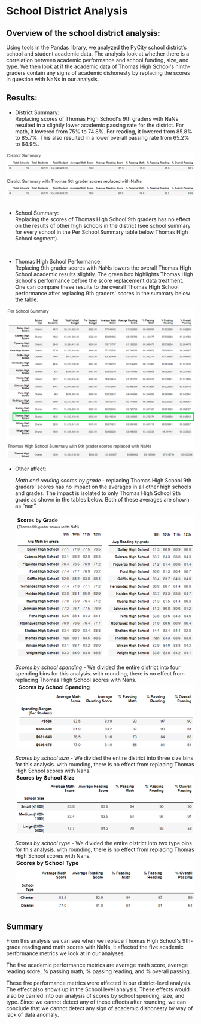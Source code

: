 # School District Analysis<br>

## Overview of the school district analysis:<br>
Using tools in the Pandas library, we analyzed the PyCity school district’s school and student academic data. The analysis look at whether there is a correlation between academic performance and school funding, size, and type. We then look at if the academic data of Thomas High School's ninth-graders contain any signs of academic dishonesty by replacing the scores in question with NaNs in our analysis. 

## Results:

* District Summary:<br>
Replacing scores of Thomas High School's 9th graders with NaNs resulted in a slightly lower academic passing rate for the district. For math, it lowered from 75% to 74.8%. For reading, it lowered from 85.8% to 85.7%. This also resulted in a lower overall passing rate from 65.2% to 64.9%.<br>

<img src="Resources/District_Summary_Compare.PNG"><br>
<br>

* School Summary:<br>
Replacing the scores of Thomas High School 9th graders has no effect on the results of other high schools in the district (see school summary for every school in the Per School Summary table below Thomas High School segment). <br>
<br/>

* Thomas High School Performance:<br>
Replacing 9th grader scores with NaNs lowers the overall Thomas High School academic results slightly. The green box highlights Thomas High School's performance before the score replacement data treatment. One can compare these results to the overall Thomas High School performance after replacing 9th graders' scores in the summary below the table.<br>

<img src =  "Resources/Schools_w_Thomas_adj.png">
<br/>

* Other affect:<br/>

    *Math and reading scores by grade* - replacing Thomas High School 9th graders' scores has no impact on the averages in all other high schools and grades. The impact is isolated to only Thomas High School 9th grade as shown in the tables below. Both of these averages are shown as “nan”.<br>
    <br>
        <img src = "Resources/Scores_by_Grade.PNG" width="600px">
    <br/>

    *Scores by school spending* - We divided the entire district into four spending bins for this analysis. with rounding, there is no effect from replacing Thomas High School scores with Nans. <br/>
        <img src = "Resources/Scores_by_Spending.PNG" width= "500px">
        <br/>

    *Scores by school size* - We divided the entire district into three size bins for this analysis.  with rounding, there is no effect from replacing Thomas High School scores with Nans.<br>
        <img src = "Resources/Scores_by_Size.PNG" width="500px">
    <br/>

    *Scores by school type* - We divided the entire district into two type bins for this analysis.  with rounding, there is no effect from replacing Thomas High School scores with Nans.<br>
        <img src = "Resources/Scores_by_Type.PNG" width="500px">
    <br/>

## Summary
From this analysis we can see when we replace Thomas High School's 9th-grade reading and math scores with NaNs, it affected the five academic performance metrics we look at in our analyses.

The five academic performance metrics are average math score, average reading score, % passing math, % passing reading, and % overall passing.

These five performance metrics were affected in our district-level analysis. The effect also shows up in the School level analysis. These effects would also be carried into our analysis of scores by school spending, size, and type.  Since we cannot detect any of these effects after rounding, we can conclude that we cannot detect any sign of academic dishonesty by way of lack of data anomaly.  

